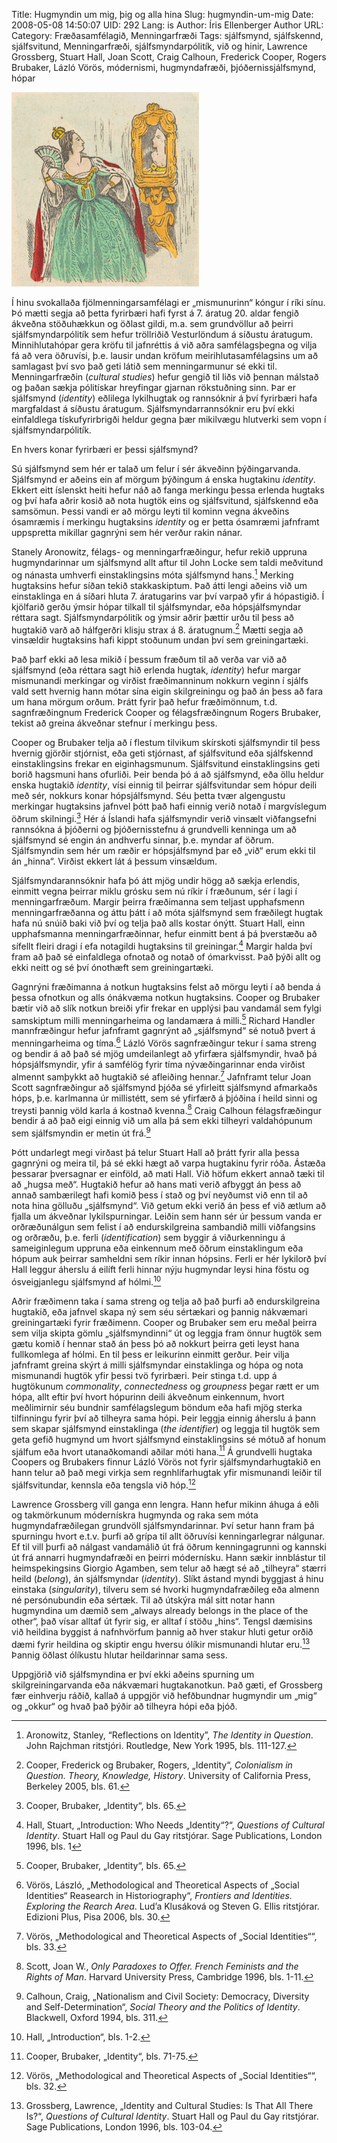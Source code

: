 Title: Hugmyndin um mig, þig og alla hina
Slug: hugmyndin-um-mig
Date: 2008-05-08 14:50:07
UID: 292
Lang: is
Author: Íris Ellenberger
Author URL: 
Category: Fræðasamfélagið, Menningarfræði
Tags: sjálfsmynd, sjálfskennd, sjálfsvitund, Menningarfræði, sjálfsmyndarpólitík, við og hinir, Lawrence Grossberg, Stuart Hall, Joan Scott, Craig Calhoun, Frederick Cooper, Rogers Brubaker, Lázló Vörös, módernismi, hugmyndafræði, þjóðernissjálfsmynd, hópar

![Spegill](spegill.png)

Í hinu svokallaða fjölmenningarsamfélagi er „mismunurinn“ kóngur í ríki sínu. Þó mætti segja að þetta fyrirbæri hafi fyrst á 7. áratug 20. aldar fengið ákveðna stöðuhækkun og öðlast gildi, m.a. sem grundvöllur að þeirri sjálfsmyndarpólitík sem hefur tröllriðið Vesturlöndum á síðustu áratugum. Minnihlutahópar gera kröfu til jafnréttis á við aðra samfélagsþegna og vilja fá að vera öðruvísi, þ.e. lausir undan kröfum meirihlutasamfélagsins um að samlagast því svo það geti látið sem menningarmunur sé ekki til. Menningarfræðin (_cultural studies_) hefur gengið til liðs við þennan málstað og þaðan sækja pólitískar hreyfingar gjarnan rökstuðning sinn. Þar er sjálfsmynd (_identity_) eðlilega lykilhugtak og rannsóknir á því fyrirbæri hafa margfaldast á síðustu áratugum. Sjálfsmyndarrannsóknir eru því ekki einfaldlega tískufyrirbrigði heldur gegna þær mikilvægu hlutverki sem vopn í sjálfsmyndarpólitík.

En hvers konar fyrirbæri er þessi sjálfsmynd?

Sú sjálfsmynd sem hér er talað um felur í sér ákveðinn þýðingarvanda. Sjálfsmynd er aðeins ein af mörgum þýðingum á enska hugtakinu _identity_. Ekkert eitt íslenskt heiti hefur náð að fanga merkingu þessa erlenda hugtaks og því hafa aðrir kosið að nota hugtök eins og sjálfsvitund, sjálfskennd eða samsömun. Þessi vandi er að mörgu leyti til kominn vegna ákveðins ósamræmis í merkingu hugtaksins _identity_ og er þetta ósamræmi jafnframt uppspretta mikillar gagnrýni sem hér verður rakin nánar.

Stanely Aronowitz, félags- og menningarfræðingur, hefur rekið uppruna hugmyndarinnar um sjálfsmynd allt aftur til John Locke sem taldi meðvitund og nánasta umhverfi einstaklingsins móta sjálfsmynd hans.[^1]  Merking hugtaksins hefur síðan tekið stakkaskiptum. Það átti lengi aðeins við um einstaklinga en á síðari hluta 7. áratugarins var því varpað yfir á hópastigið. Í kjölfarið gerðu ýmsir hópar tilkall til sjálfsmyndar, eða hópsjálfsmyndar réttara sagt. Sjálfsmyndarpólitík og ýmsir aðrir þættir urðu til þess að hugtakið varð að hálfgerðri klisju strax á 8. áratugnum.[^2] Mætti segja að vinsældir hugtaksins hafi kippt stoðunum undan því sem greiningartæki.

Það þarf ekki að lesa mikið í þessum fræðum til að verða var við að sjálfsmynd (eða réttara sagt hið erlenda hugtak, _identity_) hefur margar mismunandi merkingar og virðist fræðimanninum nokkurn veginn í sjálfs vald sett hvernig hann mótar sína eigin skilgreiningu og það án þess að fara um hana mörgum orðum. Þrátt fyrir það hefur fræðimönnum, t.d. sagnfræðingnum Frederick Cooper og félagsfræðingnum Rogers Brubaker, tekist að greina ákveðnar stefnur í merkingu þess.

Cooper og Brubaker telja að í flestum tilvikum skírskoti sjálfsmyndir til þess hvernig gjörðir stjórnist, eða geti stjórnast, af sjálfsvitund eða sjálfskennd einstaklingsins frekar en eiginhagsmunum. Sjálfsvitund einstaklingsins geti borið hagsmuni hans ofurliði. Þeir benda þó á að sjálfsmynd, eða öllu heldur enska hugtakið _identity_, vísi einnig til þeirrar sjálfsvitundar sem hópur deili með sér, nokkurs konar hópsjálfsmynd. Séu þetta tvær algengustu merkingar hugtaksins jafnvel þótt það hafi einnig verið notað í margvíslegum öðrum skilningi.[^3] Hér á Íslandi hafa sjálfsmyndir verið vinsælt viðfangsefni rannsókna á þjóðerni og þjóðernisstefnu á grundvelli kenninga um að sjálfsmynd sé engin án andhverfu sinnar, þ.e. myndar af öðrum. Sjálfsmyndin sem hér um ræðir er hópsjálfsmynd þar eð „við“ erum ekki til án „hinna“. Virðist ekkert lát á þessum vinsældum.

Sjálfsmyndarannsóknir hafa þó átt mjög undir högg að sækja erlendis, einmitt vegna þeirrar miklu grósku sem nú ríkir í fræðunum, sér í lagi í menningarfræðum. Margir þeirra fræðimanna sem teljast upphafsmenn menningarfræðanna og áttu þátt í að móta sjálfsmynd sem fræðilegt hugtak hafa nú snúið baki við því og telja það alls kostar ónýtt. Stuart Hall, einn upphafsmanna menningarfræðinnar, hefur einmitt bent á þá þverstæðu að sífellt fleiri dragi í efa notagildi hugtaksins til greiningar.[^4] Margir halda því fram að það sé einfaldlega ofnotað og notað of ómarkvisst. Það þýði allt og ekki neitt og sé því ónothæft sem greiningartæki.

Gagnrýni fræðimanna á notkun hugtaksins felst að mörgu leyti í að benda á þessa ofnotkun og alls ónákvæma notkun hugtaksins. Cooper og Brubaker bætir við að slík notkun breiði yfir frekar en upplýsi þau vandamál sem fylgi samskiptum milli menningarheima og landamæra á milli.[^5] Richard Handler mannfræðingur hefur jafnframt gagnrýnt að „sjálfsmynd“ sé notuð þvert á menningarheima og tíma.[^6] Lázló Vörös sagnfræðingur tekur í sama streng og bendir á að það sé mjög umdeilanlegt að yfirfæra sjálfsmyndir, hvað þá hópsjálfsmyndir, yfir á samfélög fyrir tíma nývæðingarinnar enda virðist almennt samþykkt að hugtakið sé afleiðing hennar.[^7] Jafnframt telur Joan Scott sagnfræðingur að sjálfsmynd þjóða sé yfirleitt sjálfsmynd afmarkaðs hóps, þ.e. karlmanna úr millistétt, sem sé yfirfærð á þjóðina í heild sinni og treysti þannig völd karla á kostnað kvenna.[^8] Craig Calhoun félagsfræðingur bendir á að það eigi einnig við um alla þá sem ekki tilheyri valdahópunum sem sjálfsmyndin er metin út frá.[^9]

Þótt undarlegt megi virðast þá telur Stuart Hall að þrátt fyrir alla þessa gagnrýni og meira til, þá sé ekki hægt að varpa hugtakinu fyrir róða. Ástæða þessarar þversagnar er einföld, að mati Hall. Við höfum ekkert annað tæki til að „hugsa með“. Hugtakið hefur að hans mati verið afbyggt án þess að annað sambærilegt hafi komið þess í stað og því neyðumst við enn til að nota hina gölluðu „sjálfsmynd“. Við getum ekki verið án þess ef við ætlum að fjalla um ákveðnar lykilspurningar. Leiðin sem hann sér úr þessum vanda er orðræðunálgun sem felist í að endurskilgreina sambandið milli viðfangsins og orðræðu, þ.e. ferli (_identification_) sem byggir á viðurkenningu á sameiginlegum uppruna eða einkennum með öðrum einstaklingum eða hópum auk þeirrar samheldni sem ríkir innan hópsins. Ferli er hér lykilorð því Hall leggur áherslu á eilíft ferli hinnar nýju hugmyndar leysi hina föstu og ósveigjanlegu sjálfsmynd af hólmi.[^10]

Aðrir fræðimenn taka í sama streng og telja að það þurfi að endurskilgreina hugtakið, eða jafnvel skapa ný sem séu sértækari og þannig nákvæmari greiningartæki fyrir fræðimenn. Cooper og Brubaker sem eru meðal þeirra sem vilja skipta gömlu „sjálfsmyndinni“ út og leggja fram önnur hugtök sem gætu komið í hennar stað án þess þó að nokkurt þeirra geti leyst hana fullkomlega af hólmi. En til þess er leikurinn einmitt gerður. Þeir vilja jafnframt greina skýrt á milli sjálfsmyndar einstaklinga og hópa og nota mismunandi hugtök yfir þessi tvö fyrirbæri. Þeir stinga t.d. upp á hugtökunum _commonality_, _connectedness_ og _groupness_ þegar rætt er um hópa, allt eftir því hvort hópurinn deili ákveðnum einkennum, hvort meðlimirnir séu bundnir samfélagslegum böndum eða hafi mjög sterka tilfinningu fyrir því að tilheyra sama hópi. Þeir leggja einnig áherslu á þann sem skapar sjálfsmynd einstaklinga (_the identifier_) og leggja til hugtök sem geta gefið hugmynd um hvort sjálfsmynd einstaklingsins sé mótuð af honum sjálfum eða hvort utanaðkomandi aðilar móti hana.[^11] Á grundvelli hugtaka Coopers og Brubakers finnur Lázló Vörös not fyrir sjálfsmyndarhugtakið en hann telur að það megi virkja sem regnhlífarhugtak yfir mismunandi leiðir til sjálfsvitundar, kennsla eða tengsla við hóp.[^12]

Lawrence Grossberg vill ganga enn lengra. Hann hefur mikinn áhuga á eðli og takmörkunum módernískra hugmynda og raka sem móta hugmyndafræðilegan grundvöll sjálfsmyndarinnar. Því setur hann fram þá spurningu hvort e.t.v. þurfi að grípa til allt öðruvísi kenningarlegrar nálgunar. Ef til vill þurfi að nálgast vandamálið út frá öðrum kenningagrunni og kannski út frá annarri hugmyndafræði en þeirri módernísku. Hann sækir innblástur til heimspekingsins Giorgio Agamben, sem telur að hægt sé að „tilheyra“ stærri heild (_belong_), án sjálfsmyndar (_identity_). Slíkt ástand myndi byggjast á hinu einstaka (_singularity_), tilveru sem sé hvorki hugmyndafræðileg eða almenn né persónubundin eða sértæk. Til að útskýra mál sitt notar hann hugmyndina um dæmið sem „always already belongs in the place of the other“, það vísar alltaf út fyrir sig, er alltaf í stöðu „hins“. Tengsl dæmisins við heildina byggist á nafnhvörfum þannig að hver stakur hluti getur orðið dæmi fyrir heildina og skiptir engu hversu ólíkir mismunandi hlutar eru.[^13] Þannig öðlast ólíkustu hlutar heildarinnar sama sess.

Uppgjörið við sjálfsmyndina er því ekki aðeins spurning um skilgreiningarvanda eða nákvæmari hugtakanotkun. Það gæti, ef Grossberg fær einhverju ráðið, kallað á uppgjör við hefðbundnar hugmyndir um „mig“ og „okkur“ og hvað það þýðir að tilheyra hópi eða þjóð.


[^1]: Aronowitz, Stanley, “Reflections on Identity”, _The Identity in Question_. John Rajchman ritstjóri. Routledge, New York 1995, bls. 111-127.

[^2]: Cooper, Frederick og Brubaker, Rogers, „Identity“, _Colonialism in Question. Theory, Knowledge, History_. University of California Press, Berkeley 2005, bls. 61.

[^3]: Cooper, Brubaker, „Identity“, bls. 65.

[^4]: Hall, Stuart, „Introduction: Who Needs „Identity“?“, _Questions of Cultural Identity_. Stuart Hall og Paul du Gay ritstjórar. Sage Publications, London 1996, bls. 1

[^5]: Cooper, Brubaker, „Identity“, bls. 65.

[^6]: Vörös, László, „Methodological and Theoretical Aspects of „Social Identities“ Reasearch in Historiography“, _Frontiers and Identities. Exploring the Rearch Area_. Lud’a Klusáková og Steven G. Ellis ritstjórar. Edizioni Plus, Pisa 2006, bls. 30.

[^7]: Vörös, „Methodological and Theoretical Aspects of „Social Identities““, bls. 33.

[^8]: Scott, Joan W., _Only Paradoxes to Offer. French Feminists and the Rights of Man_. Harvard University Press, Cambridge 1996, bls. 1-11.

[^9]: Calhoun, Craig, „Nationalism and Civil Society: Democracy, Diversity and Self-Determination“, _Social Theory and the Politics of Identity_. Blackwell, Oxford 1994, bls. 311.

[^10]: Hall, „Introduction“, bls. 1-2.

[^11]: Cooper, Brubaker, „Identity“, bls. 71-75.

[^12]: Vörös, „Methodological and Theoretical Aspects of „Social Identities““, bls. 32.

[^13]: Grossberg, Lawrence, „Identity and Cultural Studies: Is That All There Is?“, _Questions of Cultural Identity_. Stuart Hall og Paul du Gay ritstjórar. Sage Publications, London 1996, bls. 103-04.
